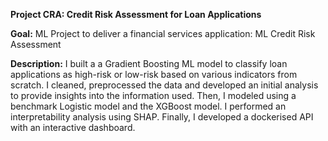 **Project CRA: Credit Risk Assessment for Loan Applications**

**Goal:** ML Project to deliver a financial services application: ML Credit Risk Assessment

**Description:** I built a a Gradient Boosting ML model to classify loan applications as high-risk or low-risk based on various indicators from scratch. I cleaned, preprocessed the data and developed an initial analysis to provide insights into the information used. Then, I modeled using a benchmark Logistic model and the XGBoost model. I performed an interpretability analysis using SHAP. Finally, I developed a dockerised API with an interactive dashboard.
